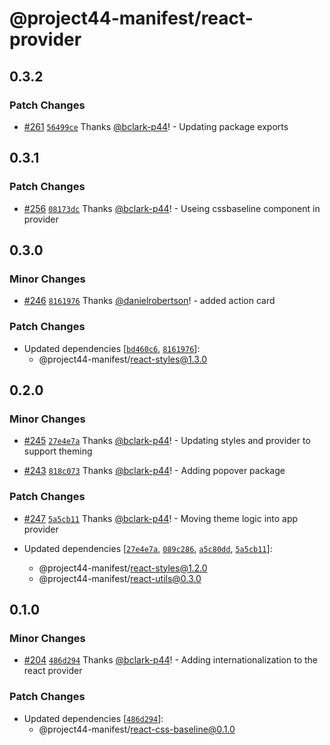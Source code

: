 # @project44-manifest/react-provider

## 0.3.2

### Patch Changes

- [#261](https://github.com/project44/manifest/pull/261)
  [`56499ce`](https://github.com/project44/manifest/commit/56499ce5991e543557dd43e4ce40f827fcbf380f)
  Thanks [@bclark-p44](https://github.com/bclark-p44)! - Updating package exports

## 0.3.1

### Patch Changes

- [#256](https://github.com/project44/manifest/pull/256)
  [`08173dc`](https://github.com/project44/manifest/commit/08173dc874277a52855fca6b850576234b1d6fc9)
  Thanks [@bclark-p44](https://github.com/bclark-p44)! - Useing cssbaseline component in provider

## 0.3.0

### Minor Changes

- [#246](https://github.com/project44/manifest/pull/246)
  [`8161976`](https://github.com/project44/manifest/commit/81619762d3624505f0b52dc712339e4ddef0d959)
  Thanks [@danielrobertson](https://github.com/danielrobertson)! - added action card

### Patch Changes

- Updated dependencies
  [[`bd460c6`](https://github.com/project44/manifest/commit/bd460c64b5f56f8ccc62ae81f6251d67b27bf0a9),
  [`8161976`](https://github.com/project44/manifest/commit/81619762d3624505f0b52dc712339e4ddef0d959)]:
  - @project44-manifest/react-styles@1.3.0

## 0.2.0

### Minor Changes

- [#245](https://github.com/project44/manifest/pull/245)
  [`27e4e7a`](https://github.com/project44/manifest/commit/27e4e7aa0c2f96300fde25f7f62d7f5b50bf329b)
  Thanks [@bclark-p44](https://github.com/bclark-p44)! - Updating styles and provider to support
  theming

* [#243](https://github.com/project44/manifest/pull/243)
  [`818c073`](https://github.com/project44/manifest/commit/818c0739a56553e405b6e5f8a9d2339e48b6b1ec)
  Thanks [@bclark-p44](https://github.com/bclark-p44)! - Adding popover package

### Patch Changes

- [#247](https://github.com/project44/manifest/pull/247)
  [`5a5cb11`](https://github.com/project44/manifest/commit/5a5cb110c69ef3abb44cb705eb816ec8ca04cf0b)
  Thanks [@bclark-p44](https://github.com/bclark-p44)! - Moving theme logic into app provider

- Updated dependencies
  [[`27e4e7a`](https://github.com/project44/manifest/commit/27e4e7aa0c2f96300fde25f7f62d7f5b50bf329b),
  [`089c286`](https://github.com/project44/manifest/commit/089c286124c5895478cd51fa22646aa8493da8c2),
  [`a5c80dd`](https://github.com/project44/manifest/commit/a5c80dd546e8732907d00c3ca2e8dc4bb3488aca),
  [`5a5cb11`](https://github.com/project44/manifest/commit/5a5cb110c69ef3abb44cb705eb816ec8ca04cf0b)]:
  - @project44-manifest/react-styles@1.2.0
  - @project44-manifest/react-utils@0.3.0

## 0.1.0

### Minor Changes

- [#204](https://github.com/project44/manifest/pull/204)
  [`486d294`](https://github.com/project44/manifest/commit/486d29490cd30b3c2a243fe25c7222db66a1dff0)
  Thanks [@bclark-p44](https://github.com/bclark-p44)! - Adding internationalization to the react
  provider

### Patch Changes

- Updated dependencies
  [[`486d294`](https://github.com/project44/manifest/commit/486d29490cd30b3c2a243fe25c7222db66a1dff0)]:
  - @project44-manifest/react-css-baseline@0.1.0
